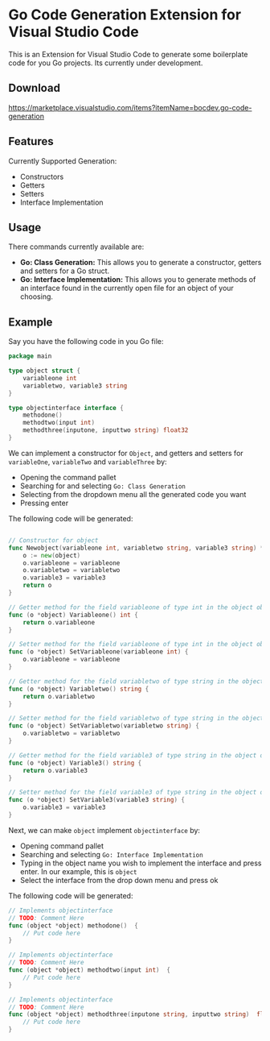 # Go Code Generation Extension for Visual Studio Code

This is an Extension for Visual Studio Code to generate some boilerplate code for you Go projects. Its currently under development.

## Download
https://marketplace.visualstudio.com/items?itemName=bocdev.go-code-generation

## Features

Currently Supported Generation:

- Constructors
- Getters
- Setters
- Interface Implementation

## Usage

There commands currently available are:

- **Go: Class Generation:** This allows you to generate a constructor, getters and setters for a Go struct.
- **Go: Interface Implementation:** This allows you to generate methods of an interface found in the currently open file for an object of your choosing.

## Example

Say you have the following code in you Go file:

```go
package main

type object struct {
    variableone int
    variabletwo, variable3 string
}

type objectinterface interface {
    methodone()
    methodtwo(input int)
    methodthree(inputone, inputtwo string) float32
}
```
We can implement a constructor for `Object`, and getters and setters for `variableOne`, `variableTwo` and `variableThree` by:

- Opening the command pallet
- Searching for and selecting `Go: Class Generation`
- Selecting from the dropdown menu all the generated code you want
- Pressing enter

The following code will be generated:

```go

// Constructor for object
func Newobject(variableone int, variabletwo string, variable3 string) *object {
	o := new(object)
	o.variableone = variableone
	o.variabletwo = variabletwo
	o.variable3 = variable3
	return o
}

// Getter method for the field variableone of type int in the object object
func (o *object) Variableone() int {		
	return o.variableone
}

// Setter method for the field variableone of type int in the object object
func (o *object) SetVariableone(variableone int) {		
	o.variableone = variableone
}

// Getter method for the field variabletwo of type string in the object object
func (o *object) Variabletwo() string {		
	return o.variabletwo
}

// Setter method for the field variabletwo of type string in the object object
func (o *object) SetVariabletwo(variabletwo string) {		
	o.variabletwo = variabletwo
}

// Getter method for the field variable3 of type string in the object object
func (o *object) Variable3() string {		
	return o.variable3
}

// Setter method for the field variable3 of type string in the object object
func (o *object) SetVariable3(variable3 string) {		
	o.variable3 = variable3
}
```

Next, we can make `object` implement `objectinterface` by:

- Opening command pallet
- Searching and selecting `Go: Interface Implementation`
- Typing in the object name you wish to implement the interface and press enter. In our example, this is `object`
- Select the interface from the drop down menu and press ok

The following code will be generated:

```go
// Implements objectinterface
// TODO: Comment Here
func (object *object) methodone()  {		
	// Put code here
}

// Implements objectinterface
// TODO: Comment Here
func (object *object) methodtwo(input int)  {		
	// Put code here
}

// Implements objectinterface
// TODO: Comment Here
func (object *object) methodthree(inputone string, inputtwo string)  float32 {		
	// Put code here
}
```

